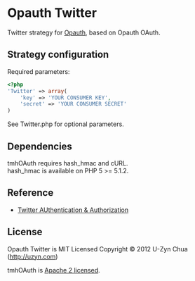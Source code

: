 Opauth Twitter
=============
Twitter strategy for [Opauth][1], based on Opauth OAuth.

Strategy configuration
----------------------

Required parameters:

```php
<?php
'Twitter' => array(
	'key' => 'YOUR CONSUMER KEY',
	'secret' => 'YOUR CONSUMER SECRET'
)
```
See Twitter.php for optional parameters.

Dependencies
------------
tmhOAuth requires hash_hmac and cURL.  
hash_hmac is available on PHP 5 >= 5.1.2.

Reference
---------
 - [Twitter AUthentication & Authorization](https://dev.twitter.com/docs/auth)

License
---------
Opauth Twitter is MIT Licensed
Copyright © 2012 U-Zyn Chua (http://uzyn.com)

tmhOAuth is [Apache 2 licensed](https://github.com/themattharris/tmhOAuth/blob/master/LICENSE).

[1]: https://github.com/uzyn/opauth	"Opauth"